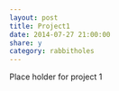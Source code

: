 ```yaml
---
layout: post
title: Project1
date: 2014-07-27 21:00:00
share: y
category: rabbitholes
---
```


Place holder for project 1
